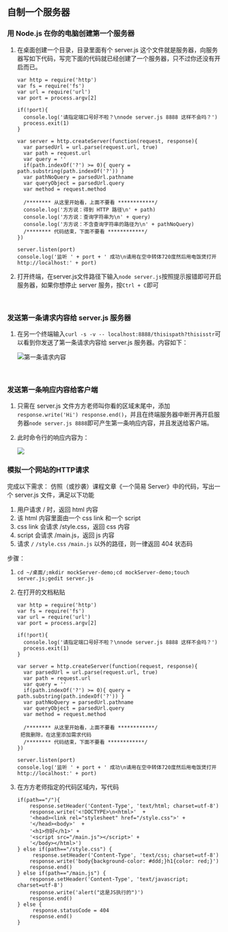 ## 自制一个服务器

### 用 Node.js 在你的电脑创建第一个服务器

1. 在桌面创建一个目录，目录里面有个 server.js 这个文件就是服务器，向服务器写如下代码，写完下面的代码就已经创建了一个服务器，只不过你还没有开启而已。

   ```
   var http = require('http')
   var fs = require('fs')
   var url = require('url')
   var port = process.argv[2]

   if(!port){
     console.log('请指定端口号好不啦？\nnode server.js 8888 这样不会吗？')
     process.exit(1)
   }

   var server = http.createServer(function(request, response){
     var parsedUrl = url.parse(request.url, true)
     var path = request.url 
     var query = ''
     if(path.indexOf('?') >= 0){ query = path.substring(path.indexOf('?')) }
     var pathNoQuery = parsedUrl.pathname
     var queryObject = parsedUrl.query
     var method = request.method

     /******** 从这里开始看，上面不要看 ************/
     console.log('方方说：得到 HTTP 路径\n' + path)
     console.log('方方说：查询字符串为\n' + query)
     console.log('方方说：不含查询字符串的路径为\n' + pathNoQuery)
     /******** 代码结束，下面不要看 ************/
   })

   server.listen(port)
   console.log('监听 ' + port + ' 成功\n请用在空中转体720度然后用电饭煲打开 http://localhost:' + port)
   ```

2. 打开终端，在server.js文件路径下输入`node server.js`按照提示报错即可开启服务器，如果你想停止 server 服务，按`Ctrl + C`即可 

   ​

### 发送第一条请求内容给 server.js 服务器

1. 在另一个终端输入`curl -s -v -- localhost:8888/thisispath?thisisstr`可以看到你发送了第一条请求内容给 server.js 服务器。内容如下：

   ![第一条请求内容](https://ooo.0o0.ooo/2017/10/14/59e19221c6079.bmp)

   ​


### 发送第一条响应内容给客户端

1. 只需在 server.js 文件方方老师叫你看的区域末尾中，添加` response.write('Hi') response.end()`，并且在终端服务器中断开再开启服务器`node server.js 8888`即可产生第一条响应内容，并且发送给客户端。

2. 此时命令行的响应内容为：

   ![](https://ooo.0o0.ooo/2017/10/14/59e195aaaf160.bmp)




### 模拟一个网站的HTTP请求

完成以下需求：
仿照（或抄袭）课程文章《一个简易 Server》中的代码，写出一个 server.js 文件，满足以下功能

1. 用户请求 / 时，返回 html 内容
2. 该 html 内容里面由一个 css link 和一个 script
3. css link 会请求 /style.css，返回 css 内容
4. script 会请求 /main.js，返回 js 内容
5. 请求 `/` `/style.css` `/main.js` 以外的路径，则一律返回 404 状态码

步骤：

1. `cd ~/桌面/;mkdir mockServer-demo;cd mockServer-demo;touch server.js;gedit server.js`

2. 在打开的文档粘贴

   ```
   var http = require('http')
   var fs = require('fs')
   var url = require('url')
   var port = process.argv[2]

   if(!port){
     console.log('请指定端口号好不啦？\nnode server.js 8888 这样不会吗？')
     process.exit(1)
   }

   var server = http.createServer(function(request, response){
     var parsedUrl = url.parse(request.url, true)
     var path = request.url 
     var query = ''
     if(path.indexOf('?') >= 0){ query = path.substring(path.indexOf('?')) }
     var pathNoQuery = parsedUrl.pathname
     var queryObject = parsedUrl.query
     var method = request.method

     /******** 从这里开始看，上面不要看 ************/
   	把我删除，在这里添加需求代码
     /******** 代码结束，下面不要看 ************/
   })

   server.listen(port)
   console.log('监听 ' + port + ' 成功\n请用在空中转体720度然后用电饭煲打开 http://localhost:' + port)
   ```

3. 在方方老师指定的代码区域内，写代码

   ```
   if(path=="/"){
       response.setHeader('Content-Type', 'text/html; charset=utf-8')
       response.write('<!DOCTYPE>\n<html>'  + 
       '<head><link rel="stylesheet" href="/style.css">' +
       '</head><body>'  +
       '<h1>你好</h1>' +
       '<script src="/main.js"></script>' +
       '</body></html>')
   } else if(path=="/style.css") {
     	response.setHeader('Content-Type', 'text/css; charset=utf-8')
       response.write('body{background-color: #ddd;}h1{color: red;}')
       response.end()
   } else if(path=="/main.js") {
       response.setHeader('Content-Type', 'text/javascript; charset=utf-8')
       response.write('alert("这是JS执行的")')
       response.end()
   } else {
     	response.statusCode = 404
       response.end()
   }
   ```

   ​

